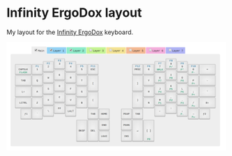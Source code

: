 # Infinity ErgoDox layout

My layout for the [Infinity ErgoDox](http://input.club/devices/infinity-ergodox) keyboard.

![Keyboard layout](layout.png)
